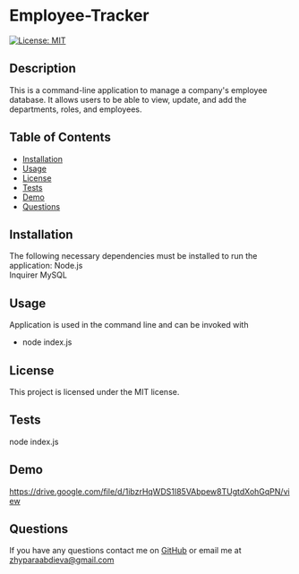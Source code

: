 # Employee-Tracker
  [![License: MIT](https://img.shields.io/badge/License-MIT-yellow.svg)](https://opensource.org/licenses/MIT)
  ## Description
  This is a command-line application to manage a company's employee database. It allows users to be able to view, update, and add the departments, roles, and employees.
  ## Table of Contents
  * [Installation](#installation)
  * [Usage](#usage)
  * [License](#license)
  * [Tests](#tests)
  * [Demo](#demo)
  * [Questions](#questions)
  ## Installation
  The following necessary dependencies must be installed to run the application: 
  Node.js  
  Inquirer
  MySQL
  ## Usage 
  Application is used in the command line and can be invoked with 
  * node index.js 
  ## License
  This project is licensed under the MIT license.
  ## Tests 
  node index.js
  ## Demo 
  https://drive.google.com/file/d/1ibzrHqWDS1I85VAbpew8TUgtdXohGqPN/view
  ## Questions
  If you have any questions contact me on [GitHub](https://github.com/jypara-git)
  or email me at zhyparaabdieva@gmail.com
  

